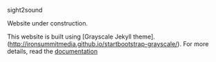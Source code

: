 sight2sound

Website under construction.


This website is built using [Grayscale Jekyll theme].(http://ironsummitmedia.github.io/startbootstrap-grayscale/). For more details, read the [documentation](http://jekyllrb.com/)
